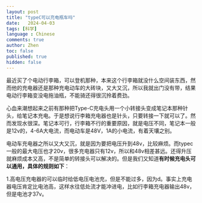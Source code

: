 ```yaml
---
layout: post
title: "typeC可以充电瓶车吗"
date:   2024-04-03
tags: [科学]
language : Chinese
comments: true
author: Zhen
toc: false
published: true
hidden: false
---
```

最近买了个电动行李箱，可以登机那种，本来这个行李箱就没什么空间装东西，然而他的充电器还是那种充电动车的大砖块，又大又沉，所以我就出门没有带，结果电动行李箱变没电拖油瓶，不能骑还得很沉拎着费劲。

心血来潮想起来之前有那种把Type-C充电头用一个小转接头变成笔记本那种针头，给笔记本充电。于是想说行李箱充电器也是针头，只要转接一下就可以了。然而发现水很深。笔记本可行，行李箱不行的重要原因，就是电压不同，笔记本一般是12v的，4-6A大电流，而电动车是48V，1A的小电流，有着天壤之别。

电动车充电器之所以又大又沉，就是因为要把电压升到48v，比较麻烦。而typec一般的最大电压也才20v，很多充电器只有12v，所以和48v相差甚远。还得升压就麻烦成本又高，不是简单的转接头可以解决的。但是我们又知道**有时候充电头可以通用，具体的规则如下**：

1.高电压充电器的可以临时给低电压电池充，但是不能过多，因为d。事实上充电器电压肯定比电池高，这样水往低处流才能冲进电，比如行李箱充电器输出48v，但是电池才37v。
<!--stackedit_data:
eyJoaXN0b3J5IjpbLTc5MjY0MTYzNl19
-->